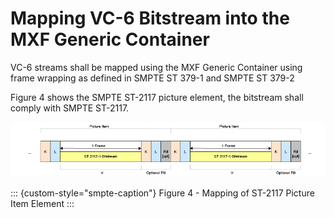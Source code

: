 # Mapping VC-6 Bitstream into the MXF Generic Container

VC-6 streams shall be mapped using the MXF Generic Container using frame wrapping as defined in SMPTE ST 379-1 and SMPTE ST 379-2

Figure 4 shows the SMPTE ST-2117 picture element, the bitstream shall comply with SMPTE ST-2117.

![ ](figure-04.png)

::: {custom-style="smpte-caption"}
Figure 4 - Mapping of ST-2117 Picture Item Element
:::
